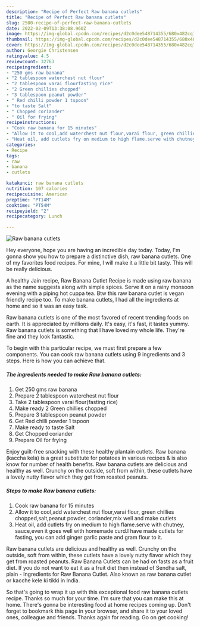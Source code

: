 ```yaml
---
description: "Recipe of Perfect Raw banana cutlets"
title: "Recipe of Perfect Raw banana cutlets"
slug: 2500-recipe-of-perfect-raw-banana-cutlets
date: 2022-02-09T13:38:08.960Z
image: https://img-global.cpcdn.com/recipes/d2c0dee548714355/680x482cq70/raw-banana-cutlets-recipe-main-photo.jpg
thumbnail: https://img-global.cpcdn.com/recipes/d2c0dee548714355/680x482cq70/raw-banana-cutlets-recipe-main-photo.jpg
cover: https://img-global.cpcdn.com/recipes/d2c0dee548714355/680x482cq70/raw-banana-cutlets-recipe-main-photo.jpg
author: Georgie Christensen
ratingvalue: 4.5
reviewcount: 32763
recipeingredient:
- "250 gms raw banana"
- "2 tablespoon waterchest nut flour"
- "2 tablespoon varai flourfasting rice"
- "2 Green chillies chopped"
- "3 tablespoon peanut powder"
- " Red chilli powder 1 tspoon"
- "to taste Salt"
- " Chopped coriander"
- " Oil for frying"
recipeinstructions:
- "Cook raw banana for 15 minutes"
- "Allow it to cool,add waterchest nut flour,varai flour, green chillies chopped,salt,peanut powder, coriander,mix well and make cutlets"
- "Heat oil, add cutlets fry on medium to high flame.serve with chutney, sauce,even it goes well with homemade curd.I have made cutlets for fasting, you can add ginger garlic paste and gram flour to it."
categories:
- Recipe
tags:
- raw
- banana
- cutlets

katakunci: raw banana cutlets 
nutrition: 107 calories
recipecuisine: American
preptime: "PT14M"
cooktime: "PT54M"
recipeyield: "2"
recipecategory: Lunch

---
```



![Raw banana cutlets](https://img-global.cpcdn.com/recipes/d2c0dee548714355/680x482cq70/raw-banana-cutlets-recipe-main-photo.jpg)

Hey everyone, hope you are having an incredible day today. Today, I'm gonna show you how to prepare a distinctive dish, raw banana cutlets. One of my favorites food recipes. For mine, I will make it a little bit tasty. This will be really delicious.

A healthy Jain recipe, Raw Banana Cutlet Recipe is made using raw banana as the name suggests along with simple spices. Serve it on a rainy monsoon evening with a piping hot cuppa tea. Btw this raw banana cutlet is vegan friendly recipe too. To make banana cutlets, I had all the ingredients at home and so it was an easy task.

Raw banana cutlets is one of the most favored of recent trending foods on earth. It is appreciated by millions daily. It's easy, it's fast, it tastes yummy. Raw banana cutlets is something that I have loved my whole life. They're fine and they look fantastic.


To begin with this particular recipe, we must first prepare a few components. You can cook raw banana cutlets using 9 ingredients and 3 steps. Here is how you can achieve that.

<!--inarticleads1-->

##### The ingredients needed to make Raw banana cutlets:

1. Get 250 gms raw banana
1. Prepare 2 tablespoon waterchest nut flour
1. Take 2 tablespoon varai flour(fasting rice)
1. Make ready 2 Green chillies chopped
1. Prepare 3 tablespoon peanut powder
1. Get  Red chilli powder 1 tspoon
1. Make ready to taste Salt
1. Get  Chopped coriander
1. Prepare  Oil for frying


Enjoy guilt-free snacking with these healthy plantain cutlets. Raw banana (kaccha kela) is a great substitute for potatoes in various recipes & is also know for number of health benefits. Raw banana cutlets are delicious and healthy as well. Crunchy on the outside, soft from within, these cutlets have a lovely nutty flavor which they get from roasted peanuts. 

<!--inarticleads2-->

##### Steps to make Raw banana cutlets:

1. Cook raw banana for 15 minutes
1. Allow it to cool,add waterchest nut flour,varai flour, green chillies chopped,salt,peanut powder, coriander,mix well and make cutlets
1. Heat oil, add cutlets fry on medium to high flame.serve with chutney, sauce,even it goes well with homemade curd.I have made cutlets for fasting, you can add ginger garlic paste and gram flour to it.


Raw banana cutlets are delicious and healthy as well. Crunchy on the outside, soft from within, these cutlets have a lovely nutty flavor which they get from roasted peanuts. Raw Banana Cutlets can be had on fasts as a fruit diet. If you do not want to eat it as a fruit diet then instead of Sendha salt, plain - Ingredients for Raw Banana Cutlet. Also known as raw banana cutlet or kacche kele ki tikki in India. 

So that's going to wrap it up with this exceptional food raw banana cutlets recipe. Thanks so much for your time. I'm sure that you can make this at home. There's gonna be interesting food at home recipes coming up. Don't forget to bookmark this page in your browser, and share it to your loved ones, colleague and friends. Thanks again for reading. Go on get cooking!
